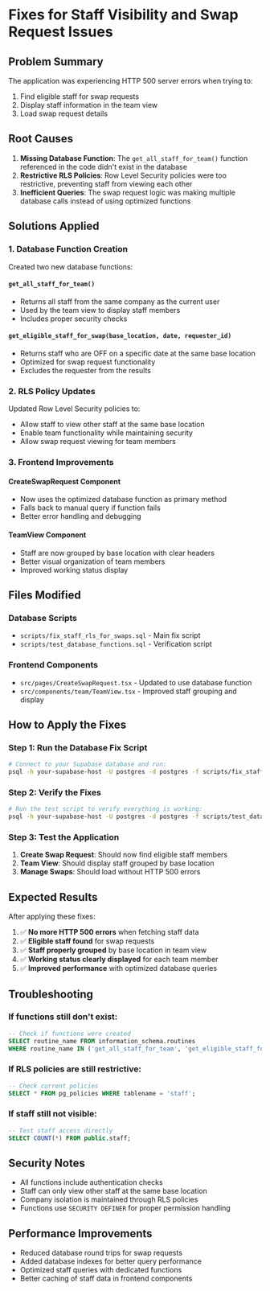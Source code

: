 # Fixes for Staff Visibility and Swap Request Issues

## Problem Summary

The application was experiencing HTTP 500 server errors when trying to:
1. Find eligible staff for swap requests
2. Display staff information in the team view
3. Load swap request details

## Root Causes

1. **Missing Database Function**: The `get_all_staff_for_team()` function referenced in the code didn't exist in the database
2. **Restrictive RLS Policies**: Row Level Security policies were too restrictive, preventing staff from viewing each other
3. **Inefficient Queries**: The swap request logic was making multiple database calls instead of using optimized functions

## Solutions Applied

### 1. Database Function Creation

Created two new database functions:

#### `get_all_staff_for_team()`
- Returns all staff from the same company as the current user
- Used by the team view to display staff members
- Includes proper security checks

#### `get_eligible_staff_for_swap(base_location, date, requester_id)`
- Returns staff who are OFF on a specific date at the same base location
- Optimized for swap request functionality
- Excludes the requester from the results

### 2. RLS Policy Updates

Updated Row Level Security policies to:
- Allow staff to view other staff at the same base location
- Enable team functionality while maintaining security
- Allow swap request viewing for team members

### 3. Frontend Improvements

#### CreateSwapRequest Component
- Now uses the optimized database function as primary method
- Falls back to manual query if function fails
- Better error handling and debugging

#### TeamView Component
- Staff are now grouped by base location with clear headers
- Better visual organization of team members
- Improved working status display

## Files Modified

### Database Scripts
- `scripts/fix_staff_rls_for_swaps.sql` - Main fix script
- `scripts/test_database_functions.sql` - Verification script

### Frontend Components
- `src/pages/CreateSwapRequest.tsx` - Updated to use database function
- `src/components/team/TeamView.tsx` - Improved staff grouping and display

## How to Apply the Fixes

### Step 1: Run the Database Fix Script

```bash
# Connect to your Supabase database and run:
psql -h your-supabase-host -U postgres -d postgres -f scripts/fix_staff_rls_for_swaps.sql
```

### Step 2: Verify the Fixes

```bash
# Run the test script to verify everything is working:
psql -h your-supabase-host -U postgres -d postgres -f scripts/test_database_functions.sql
```

### Step 3: Test the Application

1. **Create Swap Request**: Should now find eligible staff members
2. **Team View**: Should display staff grouped by base location
3. **Manage Swaps**: Should load without HTTP 500 errors

## Expected Results

After applying these fixes:

1. ✅ **No more HTTP 500 errors** when fetching staff data
2. ✅ **Eligible staff found** for swap requests
3. ✅ **Staff properly grouped** by base location in team view
4. ✅ **Working status clearly displayed** for each team member
5. ✅ **Improved performance** with optimized database queries

## Troubleshooting

### If functions still don't exist:
```sql
-- Check if functions were created
SELECT routine_name FROM information_schema.routines 
WHERE routine_name IN ('get_all_staff_for_team', 'get_eligible_staff_for_swap');
```

### If RLS policies are still restrictive:
```sql
-- Check current policies
SELECT * FROM pg_policies WHERE tablename = 'staff';
```

### If staff still not visible:
```sql
-- Test staff access directly
SELECT COUNT(*) FROM public.staff;
```

## Security Notes

- All functions include authentication checks
- Staff can only view other staff at the same base location
- Company isolation is maintained through RLS policies
- Functions use `SECURITY DEFINER` for proper permission handling

## Performance Improvements

- Reduced database round trips for swap requests
- Added database indexes for better query performance
- Optimized staff queries with dedicated functions
- Better caching of staff data in frontend components
